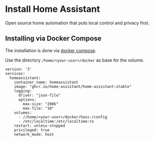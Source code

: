 # Install Home Assistant

Open source home automation that puts local control and privacy first.

## Installing via Docker Compose

The installation is done via [docker compose](https://www.home-assistant.io/installation/alternative/#docker-compose).

Use the directory `/home/<your-user>/docker` as base for the volume.

```
version: '3'
services:
  homeassistant:
    container_name: homeassistant
    image: "ghcr.io/home-assistant/home-assistant:stable"
    logging:
      driver: "json-file"
      options:
        max-size: "200k"
        max-file: "10"
    volumes:
      - //home/<your-user>/docker/hass:/config
      - /etc/localtime:/etc/localtime:ro
    restart: unless-stopped
    privileged: true
    network_mode: host
```
